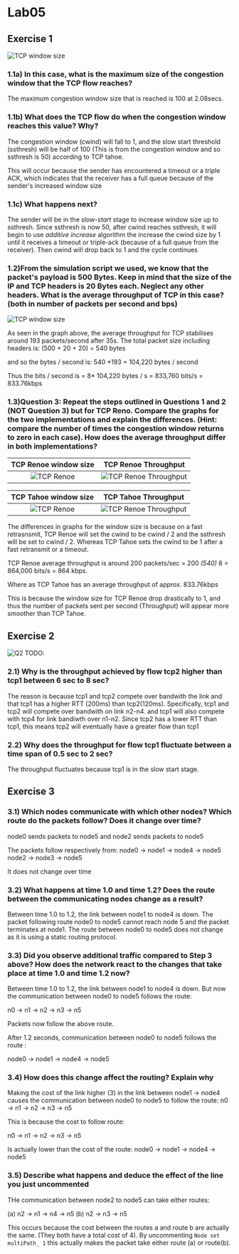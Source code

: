 # Lab05

## Exercise 1

![TCP window size](./img/lab5-q1.png)

### 1.1a) In this case, what is the maximum size of the congestion window that the TCP flow reaches?

The maximum congestion window size that is reached is 100 at 2.08secs.

### 1.1b) What does the TCP flow do when the congestion window reaches this value? Why?

The congestion window (cwind) will fall to 1, and the slow start threshold (ssthresh) will be half of 100 (This is from the congestion window and so ssthresh is 50) according to TCP tahoe.

This will occur because the sender has encountered a timeout or a triple ACK, which indicates that the receiver has a full queue because of the sender's increased window size

### 1.1c) What happens next?

The sender will be in the _slow-start_ stage to increase window size up to ssthresh. Since ssthresh is now 50, after cwind reaches ssthresh, it will begin to use _additive increase_ algorithm the increase the cwind size by 1 until it receives a timeout or triple-ack (because of a full queue from the receiver). Then cwind will drop back to 1 and the cycle continues

### 1.2)From the simulation script we used, we know that the packet's payload is 500 Bytes. Keep in mind that the size of the IP and TCP headers is 20 Bytes each. Neglect any other headers. What is the average throughput of TCP in this case? (both in number of packets per second and bps)

![TCP window size](./img/lab5-q1-2.png)

As seen in the graph above, the average throughput for TCP stabilises around 193 packets/second after 35s.
The total packet size including headers is: (500 + 20 + 20) = 540 bytes

and so the bytes / second is: 540 *193 = 104,220 bytes / second

Thus the bits / second is = 8* 104,220 bytes / s = 833,760 bits/s = 833.76kbps

### 1.3)Question 3: Repeat the steps outlined in Questions 1 and 2 (NOT Question 3) but for TCP Reno. Compare the graphs for the two implementations and explain the differences. (Hint: compare the number of times the congestion window returns to zero in each case). How does the average throughput differ in both implementations?

**TCP Renoe window size** | **TCP Renoe Throughput**
:-------------------------:|:-------------------------:
![TCP Renoe](./img/lab5-q1-3.png) |  ![TCP Renoe Throughput](./img/lab5-q1-3-b.png)

**TCP Tahoe window size** | **TCP Tahoe Throughput**
:-------------------------:|:-------------------------:
![TCP Renoe](./img/lab5-q1.png) |  ![TCP Renoe Throughput](./img/lab5-q1-2.png)

The differences in graphs for the window size is because on a fast retrasnsmit, TCP Renoe will set the cwind to be cwind / 2 and the ssthresh will be set to cwind / 2. Whereas TCP Tahoe sets the cwind to be 1 after a fast retransmit or a timeout.

TCP Renoe average throughput is around 200 packets/sec = 200 _(540)_ 8 = 864,000 bits/s = 864 kbps.

Where as TCP Tahoe has an average throughput of approx. 833.76kbps

This is because the window size for TCP Renoe drop drastically to 1, and thus the number of packets sent per second (Throughput) will appear more smoother than TCP Tahoe.

## Exercise 2

![Q2](./img/lab5-q2.png)
TODO:

### 2.1) Why is the throughput achieved by flow tcp2 higher than tcp1 between 6 sec to 8 sec?

The reason is because tcp1 and tcp2 compete over bandwith the link and that tcp1 has a higher RTT (200ms) than tcp2(120ms).
Specifically, tcp1 and tcp2 will compete over bandwith on link n2-n4.
and tcp1 will also compete with tcp4 for link bandiwth over n1-n2.
Since tcp2 has a lower RTT than tcp1, this means tcp2 will eventually have a greater flow than tcp1

### 2.2) Why does the throughput for flow tcp1 fluctuate between a time span of 0.5 sec to 2 sec?

The throughput fluctuates because tcp1 is in the slow start stage.

## Exercise 3

### 3.1) Which nodes communicate with which other nodes? Which route do the packets follow? Does it change over time?

node0 sends packets to node5 and node2 sends packets to node5

The packets follow respectively from:
node0 -> node1 -> node4 -> node5
node2 -> node3 -> node5

It does not change over time

### 3.2) What happens at time 1.0 and time 1.2? Does the route between the communicating nodes change as a result?

Between time 1.0 to 1.2, the link between node1 to node4 is down. The packet following route node0 to node5 cannot reach node 5 and the packet terminates at node1. The route between node0 to node5 does not change as it is using a static routing protocol.

### 3.3) Did you observe additional traffic compared to Step 3 above? How does the network react to the changes that take place at time 1.0 and time 1.2 now?

Between time 1.0 to 1.2, the link between node1 to node4 is down. But now the communication between node0 to node5 follows the route:

n0 -> n1 -> n2 -> n3 -> n5

Packets now follow the above route.

After 1.2 seconds, communication between node0 to node5 follows the route :

node0 -> node1 -> node4 -> node5

### 3.4) How does this change affect the routing? Explain why

Making the cost of the link higher (3) in the link between node1 -> node4 causes the communication between node0 to node5 to follow the route:
n0 -> n1 -> n2 -> n3 -> n5

This is because the cost to follow route:

n0 -> n1 -> n2 -> n3 -> n5

Is actually lower than the cost of the route:
node0 -> node1 -> node4 -> node5

### 3.5) Describe what happens and deduce the effect of the line you just uncommented

THe communication between node2 to node5 can take either routes:

(a) n2 -> n1 -> n4 -> n5
(b) n2 -> n3 -> n5

This occurs because the cost between the routes a and route b are actually the same. (They both have a total cost of 4). By uncommenting `Node set multiPath_ 1` this actually makes the packet take either route (a) or route(b).
